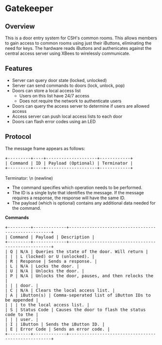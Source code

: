 Gatekeeper
==========

Overview
--------

This is a door entry system for CSH's common rooms. This allows members to gain
access to common rooms using just their iButtons, eliminating the need for
keys. The hardware reads iButtons and authenicates against the central access
server using XBees to wirelessly communicate.


Features
--------
* Server can query door state (locked, unlocked)
* Server can send commands to doors (lock, unlock, pop)
* Doors can store a local access list
  * Users on this list have 24/7 access
  * Does not require the network to authenticate users
* Doors can query the access server to determine if users are allowed access
* Access server can push local access lists to each door
* Doors can flash error codes using an LED


Protocol
--------

The message frame appears as follows:  
<tt>  
+---------+----+--------------------+------------+  
| Command | ID | Payload (Optional) | Terminator |  
+---------+----+--------------------+------------+  
</tt>  
Terminator: \n (newline)  
  
* The command specifies which operation needs to be performed.
* The ID is a single byte that identifies the message. If the message requires a
   response, the
  response will have the same ID.
* The payload (which is optional) contains any additional data needed for the
   command.
  
  
<b>Commands</b>  
<tt>  
+---------+-------------+----------------------------------------------------+  
| Command | Payload     | Description                                        |  
+---------+-------------+----------------------------------------------------+  
|    Q    |     N/A     | Queries the state of the door. Will return         |  
|         |             |  L (locked) or U (unlocked).                       |  
|    R    |  Response   | Sends a response.                                  |  
|    L    |     N/A     | Locks the door.                                    |  
|    U    |     N/A     | Unlocks the door.                                  |  
|    P    |     N/A     | Unlocks the door, pauses, and then relocks the     |  
|         |             |  door.                                             |  
|    C    |     N/A     | Clears the local access list.                      |  
|    A    | iButton(s)  | Comma-seperated list of iButton IDs to be appended |  
|         |             |  to the local access list.                         |  
|    S    | Status Code | Causes the door to flash the status code to the    |  
|         |             |  user.                                             |  
|    I    |   iButton   | Sends the iButton ID.                              |  
|    E    | Error Code  | Sends an error code.                               |  
+---------+-------------+----------------------------------------------------+  
</tt>

